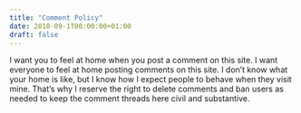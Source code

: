 ```yaml
---
title: "Comment Policy"
date: 2018-09-1T00:00:00+01:00
draft: false
---
```


I want you to feel at home when you post a comment on this site. I want everyone to feel at home posting comments on this site. I don’t know what your home is like, but I know how I expect people to behave when they visit mine. That’s why I reserve the right to delete comments and ban users as needed to keep the comment threads here civil and substantive.